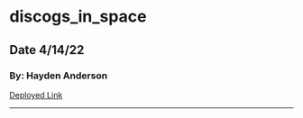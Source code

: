 # discogs_in_space

## Date 4/14/22

### By: Hayden Anderson

[Deployed Link](https://crate-dig.surge.sh/)

---

